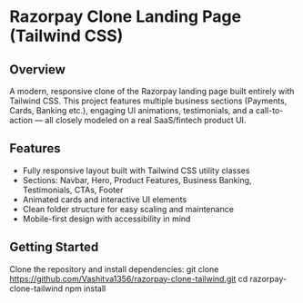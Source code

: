 # Razorpay Clone Landing Page (Tailwind CSS)

## Overview
A modern, responsive clone of the Razorpay landing page built entirely with Tailwind CSS. This project features multiple business sections (Payments, Cards, Banking etc.), engaging UI animations, testimonials, and a call-to-action — all closely modeled on a real SaaS/fintech product UI.

## Features
- Fully responsive layout built with Tailwind CSS utility classes
- Sections: Navbar, Hero, Product Features, Business Banking, Testimonials, CTAs, Footer
- Animated cards and interactive UI elements
- Clean folder structure for easy scaling and maintenance
- Mobile-first design with accessibility in mind

## Getting Started
Clone the repository and install dependencies:
git clone https://github.com/Vashitva1356/razorpay-clone-tailwind.git
cd razorpay-clone-tailwind
npm install


